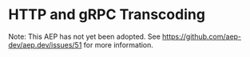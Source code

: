 # HTTP and gRPC Transcoding

Note: This AEP has not yet been adopted. See
https://github.com/aep-dev/aep.dev/issues/51 for more information.
